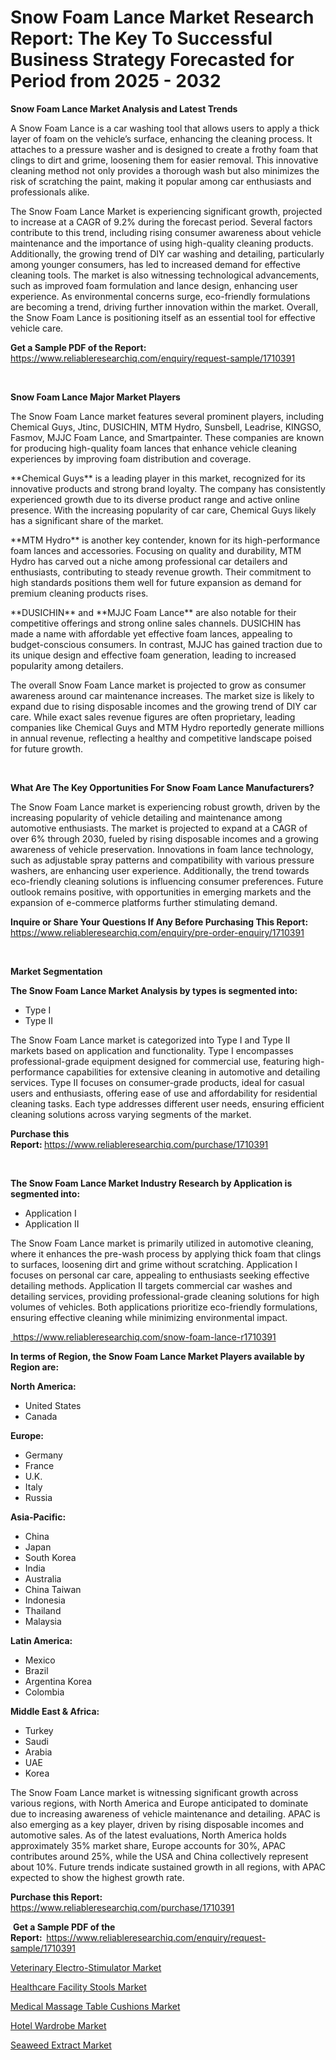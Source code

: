 <p><h1>Snow Foam Lance Market Research Report: The Key To Successful Business Strategy Forecasted for Period from 2025 - 2032</h1></p><p><strong>Snow Foam Lance Market Analysis and Latest Trends</strong></p>
<p><p>A Snow Foam Lance is a car washing tool that allows users to apply a thick layer of foam on the vehicle’s surface, enhancing the cleaning process. It attaches to a pressure washer and is designed to create a frothy foam that clings to dirt and grime, loosening them for easier removal. This innovative cleaning method not only provides a thorough wash but also minimizes the risk of scratching the paint, making it popular among car enthusiasts and professionals alike.</p><p>The Snow Foam Lance Market is experiencing significant growth, projected to increase at a CAGR of 9.2% during the forecast period. Several factors contribute to this trend, including rising consumer awareness about vehicle maintenance and the importance of using high-quality cleaning products. Additionally, the growing trend of DIY car washing and detailing, particularly among younger consumers, has led to increased demand for effective cleaning tools. The market is also witnessing technological advancements, such as improved foam formulation and lance design, enhancing user experience. As environmental concerns surge, eco-friendly formulations are becoming a trend, driving further innovation within the market. Overall, the Snow Foam Lance is positioning itself as an essential tool for effective vehicle care.</p></p>
<p><strong>Get a Sample PDF of the Report:&nbsp;</strong> <a href="https://www.reliableresearchiq.com/enquiry/request-sample/1710391?utm_campaign=1906&utm_medium=2&utm_source=Github&utm_content=ia&utm_term=27032025&utm_id=snow-foam-lance">https://www.reliableresearchiq.com/enquiry/request-sample/1710391</a></p>
<p>&nbsp;</p>
<p><strong>Snow Foam Lance Major Market Players</strong></p>
<p><p>The Snow Foam Lance market features several prominent players, including Chemical Guys, Jtinc, DUSICHIN, MTM Hydro, Sunsbell, Leadrise, KINGSO, Fasmov, MJJC Foam Lance, and Smartpainter. These companies are known for producing high-quality foam lances that enhance vehicle cleaning experiences by improving foam distribution and coverage.</p><p>**Chemical Guys** is a leading player in this market, recognized for its innovative products and strong brand loyalty. The company has consistently experienced growth due to its diverse product range and active online presence. With the increasing popularity of car care, Chemical Guys likely has a significant share of the market.</p><p>**MTM Hydro** is another key contender, known for its high-performance foam lances and accessories. Focusing on quality and durability, MTM Hydro has carved out a niche among professional car detailers and enthusiasts, contributing to steady revenue growth. Their commitment to high standards positions them well for future expansion as demand for premium cleaning products rises.</p><p>**DUSICHIN** and **MJJC Foam Lance** are also notable for their competitive offerings and strong online sales channels. DUSICHIN has made a name with affordable yet effective foam lances, appealing to budget-conscious consumers. In contrast, MJJC has gained traction due to its unique design and effective foam generation, leading to increased popularity among detailers.</p><p>The overall Snow Foam Lance market is projected to grow as consumer awareness around car maintenance increases. The market size is likely to expand due to rising disposable incomes and the growing trend of DIY car care. While exact sales revenue figures are often proprietary, leading companies like Chemical Guys and MTM Hydro reportedly generate millions in annual revenue, reflecting a healthy and competitive landscape poised for future growth.</p></p>
<p>&nbsp;</p>
<p><strong>What Are The Key Opportunities For Snow Foam Lance Manufacturers?</strong></p>
<p><p>The Snow Foam Lance market is experiencing robust growth, driven by the increasing popularity of vehicle detailing and maintenance among automotive enthusiasts. The market is projected to expand at a CAGR of over 6% through 2030, fueled by rising disposable incomes and a growing awareness of vehicle preservation. Innovations in foam lance technology, such as adjustable spray patterns and compatibility with various pressure washers, are enhancing user experience. Additionally, the trend towards eco-friendly cleaning solutions is influencing consumer preferences. Future outlook remains positive, with opportunities in emerging markets and the expansion of e-commerce platforms further stimulating demand.</p></p>
<p><strong>Inquire or Share Your Questions If Any Before Purchasing This Report:</strong> <a href="https://www.reliableresearchiq.com/enquiry/pre-order-enquiry/1710391?utm_campaign=1906&utm_medium=2&utm_source=Github&utm_content=ia&utm_term=27032025&utm_id=snow-foam-lance">https://www.reliableresearchiq.com/enquiry/pre-order-enquiry/1710391</a></p>
<p>&nbsp;</p>
<p><strong>Market Segmentation</strong></p>
<p><strong>The Snow Foam Lance Market Analysis by types is segmented into:</strong></p>
<p><ul><li>Type I</li><li>Type II</li></ul></p>
<p><p>The Snow Foam Lance market is categorized into Type I and Type II markets based on application and functionality. Type I encompasses professional-grade equipment designed for commercial use, featuring high-performance capabilities for extensive cleaning in automotive and detailing services. Type II focuses on consumer-grade products, ideal for casual users and enthusiasts, offering ease of use and affordability for residential cleaning tasks. Each type addresses different user needs, ensuring efficient cleaning solutions across varying segments of the market.</p></p>
<p><strong>Purchase this Report:&nbsp;</strong><a href="https://www.reliableresearchiq.com/purchase/1710391?utm_campaign=1906&utm_medium=2&utm_source=Github&utm_content=ia&utm_term=27032025&utm_id=snow-foam-lance">https://www.reliableresearchiq.com/purchase/1710391</a></p>
<p>&nbsp;</p>
<p><strong>The Snow Foam Lance Market Industry Research by Application is segmented into:</strong></p>
<p><ul><li>Application I</li><li>Application II</li></ul></p>
<p><p>The Snow Foam Lance market is primarily utilized in automotive cleaning, where it enhances the pre-wash process by applying thick foam that clings to surfaces, loosening dirt and grime without scratching. Application I focuses on personal car care, appealing to enthusiasts seeking effective detailing methods. Application II targets commercial car washes and detailing services, providing professional-grade cleaning solutions for high volumes of vehicles. Both applications prioritize eco-friendly formulations, ensuring effective cleaning while minimizing environmental impact.</p></p>
<p><a href="https://www.reliableresearchiq.com/snow-foam-lance-r1710391?utm_campaign=1906&utm_medium=2&utm_source=Github&utm_content=ia&utm_term=27032025&utm_id=snow-foam-lance">&nbsp;https://www.reliableresearchiq.com/snow-foam-lance-r1710391</a></p>
<p><strong>In terms of Region, the Snow Foam Lance Market Players available by Region are:</strong></p>
<p>
    <p> <strong> North America: </strong>
        <ul>
            <li>United States</li>
            <li>Canada</li>
        </ul>
        </p> 
    <p> <strong> Europe: </strong>
        <ul>
            <li>Germany</li>
            <li>France</li>
            <li>U.K.</li>
            <li>Italy</li>
            <li>Russia</li>
        </ul>
        </p> 
    <p> <strong> Asia-Pacific: </strong>
        <ul>
            <li>China</li>
            <li>Japan</li>
            <li>South Korea</li>
            <li>India</li>
            <li>Australia</li>
            <li>China Taiwan</li>
            <li>Indonesia</li>
            <li>Thailand</li>
            <li>Malaysia</li>
        </ul>
        </p> 
    <p> <strong> Latin America: </strong>
        <ul>
            <li>Mexico</li>
            <li>Brazil</li>
            <li>Argentina Korea</li>
            <li>Colombia</li>
        </ul>
        </p> 
    <p> <strong> Middle East & Africa: </strong>
        <ul>
            <li>Turkey</li>
            <li>Saudi</li>
            <li>Arabia</li>
            <li>UAE</li>
            <li>Korea</li>
        </ul>
    </p>
    </p>
<p><p>The Snow Foam Lance market is witnessing significant growth across various regions, with North America and Europe anticipated to dominate due to increasing awareness of vehicle maintenance and detailing. APAC is also emerging as a key player, driven by rising disposable incomes and automotive sales. As of the latest evaluations, North America holds approximately 35% market share, Europe accounts for 30%, APAC contributes around 25%, while the USA and China collectively represent about 10%. Future trends indicate sustained growth in all regions, with APAC expected to show the highest growth rate.</p></p>
<p><strong>Purchase this Report: </strong><a href="https://www.reliableresearchiq.com/purchase/1710391?utm_campaign=1906&utm_medium=2&utm_source=Github&utm_content=ia&utm_term=27032025&utm_id=snow-foam-lance">https://www.reliableresearchiq.com/purchase/1710391</a></p>
<p>&nbsp;<strong>Get a Sample PDF of the Report:&nbsp;&nbsp;</strong><a href="https://www.reliableresearchiq.com/enquiry/request-sample/1710391?utm_campaign=1906&utm_medium=2&utm_source=Github&utm_content=ia&utm_term=27032025&utm_id=snow-foam-lance">https://www.reliableresearchiq.com/enquiry/request-sample/1710391</a></p>
<p><strong></strong></p>
<p><p><a href="https://github.com/gackesaizaze/Market-Research-Report-List-1/blob/main/veterinary-electro-stimulator-market.md?utm_campaign=1906&utm_medium=2&utm_source=Github&utm_content=ia&utm_term=27032025&utm_id=snow-foam-lance">Veterinary Electro-Stimulator Market</a></p><p><a href="https://github.com/keolalelekr8/Market-Research-Report-List-1/blob/main/healthcare-facility-stools-market.md?utm_campaign=1906&utm_medium=2&utm_source=Github&utm_content=ia&utm_term=27032025&utm_id=snow-foam-lance">Healthcare Facility Stools Market</a></p><p><a href="https://github.com/neilycalanww/Market-Research-Report-List-1/blob/main/medical-massage-table-cushions-market.md?utm_campaign=1906&utm_medium=2&utm_source=Github&utm_content=ia&utm_term=27032025&utm_id=snow-foam-lance">Medical Massage Table Cushions Market</a></p><p><a href="https://github.com/izetajhazuga/Market-Research-Report-List-1/blob/main/hotel-wardrobe-market.md?utm_campaign=1906&utm_medium=2&utm_source=Github&utm_content=ia&utm_term=27032025&utm_id=snow-foam-lance">Hotel Wardrobe Market</a></p><p><a href="https://github.com/Mayankdeswa/Market-Research-Report-List-1/blob/main/seaweed-extract-market.md?utm_campaign=1906&utm_medium=2&utm_source=Github&utm_content=ia&utm_term=27032025&utm_id=snow-foam-lance">Seaweed Extract Market</a></p></p>